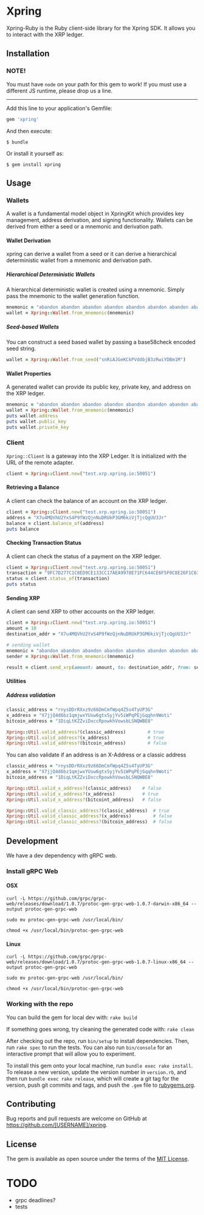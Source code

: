 # Xpring

Xpring-Ruby is the Ruby client-side library for the Xpring SDK. It allows you
to interact with the XRP ledger.

## Installation

### NOTE!

You must have `node` on your path for this gem to work! If you must use a
different JS runtime, please drop us a line.

---

Add this line to your application's Gemfile:

```ruby
gem 'xpring'
```

And then execute:

    $ bundle

Or install it yourself as:

    $ gem install xpring

## Usage
### Wallets
A wallet is a fundamental model object in XpringKit which provides key management, address derivation, and signing functionality. Wallets can be derived from either a seed or a mnemonic and derivation path.

#### Wallet Derivation
xpring can derive a wallet from a seed or it can derive a hierarchical deterministic wallet from a mnemonic and derivation path.

##### Hierarchical Deterministic Wallets
A hierarchical deterministic wallet is created using a mnemonic. Simply pass the mnemonic to the wallet generation function.

```ruby
mnemonic = "abandon abandon abandon abandon abandon abandon abandon abandon abandon abandon abandon about"
wallet = Xpring::Wallet.from_mnemonic(mnemonic)
```

##### Seed-based Wallets
You can construct a seed based wallet by passing a base58check encoded seed string.

```ruby
wallet = Xpring::Wallet.from_seed("snRiAJGeKCkPVddbjB3zRwiYDBm1M")
```

#### Wallet Properties
A generated wallet can provide its public key, private key, and address on the XRP ledger.

```ruby
mnemonic = "abandon abandon abandon abandon abandon abandon abandon abandon abandon abandon abandon about"
wallet = Xpring::Wallet.from_mnemonic(mnemonic)
puts wallet.address
puts wallet.public_key
puts wallet.private_key
```

### Client
`Xpring::Client` is a gateway into the XRP Ledger. It is initialized with the URL of the remote adapter.

```ruby
client = Xpring::Client.new("test.xrp.xpring.io:50051")
```

#### Retrieving a Balance
A client can check the balance of an account on the XRP ledger.

```ruby
client = Xpring::Client.new("test.xrp.xpring.io:50051")
address = "X7u4MQVhU2YxS4P9fWzQjnNuDRUkP3GM6kiVjTjcQgUU3Jr"
balance = client.balance_of(address)
puts balance
```

#### Checking Transaction Status
A client can check the status of a payment on the XRP ledger.

```ruby
client = Xpring::Client.new("test.xrp.xpring.io:50051")
transaction = "9FC7D277C1C8ED9CE133CC17AEA9978E71FC644CE6F5F0C8E26F1C635D97AF4A"
status = client.status_of(transaction)
puts status
```

#### Sending XRP
A client can send XRP to other accounts on the XRP ledger.

```ruby
client = Xpring::Client.new("test.xrp.xpring.io:50051")
amount = 10
destination_addr = "X7u4MQVhU2YxS4P9fWzQjnNuDRUkP3GM6kiVjTjcQgUU3Jr"

# sending wallet
mnemonic = "abandon abandon abandon abandon abandon abandon abandon abandon abandon abandon abandon about"
sender = Xpring::Wallet.from_mnemonic(mnemonic)

result = client.send_xrp(amount: amount, to: destination_addr, from: sender)
```

#### Utilities
##### Address validation
```ruby
classic_address = "rnysDDrRXxz9z66DmCmfWpq4Z5s4TyUP3G"
x_address = "X7jjQ4d6bz1qmjwxYUsw6gtxSyjYv5iWPqPEjGqqhn9Woti"
bitcoin_address = "1DiqLtKZZviDxccRpowkhVowsbLSNQWBE8"

Xpring::Util.valid_address?(classic_address)        # true
Xpring::Util.valid_address?(x_address)              # true
Xpring::Util.valid_address?(bitcoin_address)        # false 
```

You can also validate if an address is an X-Address or a classic address

```ruby
classic_address = "rnysDDrRXxz9z66DmCmfWpq4Z5s4TyUP3G"
x_address = "X7jjQ4d6bz1qmjwxYUsw6gtxSyjYv5iWPqPEjGqqhn9Woti"
bitcoin_address = "1DiqLtKZZviDxccRpowkhVowsbLSNQWBE8"

Xpring::Util.valid_x_address?(classic_address)    # false
Xpring::Util.valid_x_address?(x_address)          # true
Xpring::Util.valid_x_address?(bitcoint_address)   # false

Xpring::Util.valid_classic_address?(classic_address)  # true
Xpring::Util.valid_classic_address?(x_address)        # false
Xpring::Util.valid_classic_address?(bitcoin_address)  # false
```


## Development
We have a dev dependency with gRPC web.

### Install gRPC Web
#### OSX
`curl -L https://github.com/grpc/grpc-web/releases/download/1.0.7/protoc-gen-grpc-web-1.0.7-darwin-x86_64 --output protoc-gen-grpc-web`

`sudo mv protoc-gen-grpc-web /usr/local/bin/`

`chmod +x /usr/local/bin/protoc-gen-grpc-web`

#### Linux
`curl -L https://github.com/grpc/grpc-web/releases/download/1.0.7/protoc-gen-grpc-web-1.0.7-linux-x86_64 --output protoc-gen-grpc-web`

`sudo mv protoc-gen-grpc-web /usr/local/bin/`

`chmod +x /usr/local/bin/protoc-gen-grpc-web`

### Working with the repo 

You can build the gem for local dev with:
`rake build`

If something goes wrong, try cleaning the generated code with:
`rake clean`


After checking out the repo, run `bin/setup` to install dependencies. Then, run `rake spec` to run the tests. You can also run `bin/console` for an interactive prompt that will allow you to experiment.

To install this gem onto your local machine, run `bundle exec rake install`. To release a new version, update the version number in `version.rb`, and then run `bundle exec rake release`, which will create a git tag for the version, push git commits and tags, and push the `.gem` file to [rubygems.org](https://rubygems.org).

## Contributing

Bug reports and pull requests are welcome on GitHub at https://github.com/[USERNAME]/xpring.

## License

The gem is available as open source under the terms of the [MIT License](https://opensource.org/licenses/MIT).


# TODO

- grpc deadlines?
- tests
